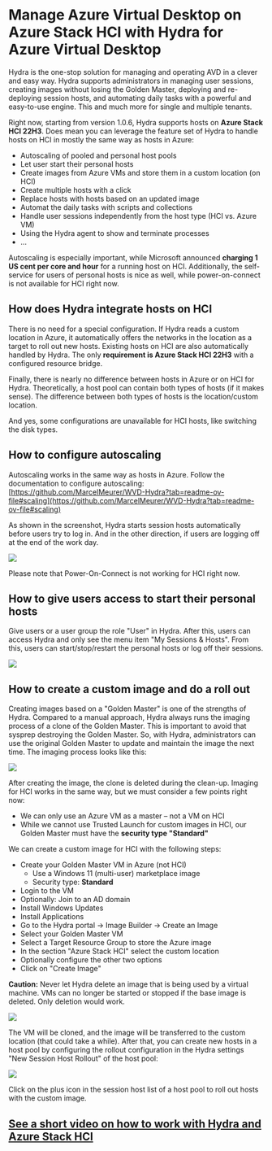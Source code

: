 # Manage Azure Virtual Desktop on Azure Stack HCI with Hydra for Azure Virtual Desktop

Hydra is the one-stop solution for managing and operating AVD in a clever and easy way. Hydra supports administrators in managing user sessions, creating images without losing the Golden Master, deploying and re-deploying session hosts, and automating daily tasks with a powerful and easy-to-use engine. This and much more for single and multiple tenants.

Right now, starting from version 1.0.6, Hydra supports hosts on **Azure Stack HCI 22H3**. Does mean you can leverage the feature set of Hydra to handle hosts on HCI in mostly the same way as hosts in Azure:
-	Autoscaling of pooled and personal host pools
-	Let user start their personal hosts
-	Create images from Azure VMs and store them in a custom location (on HCI)
-	Create multiple hosts with a click
-	Replace hosts with hosts based on an updated image
-	Automat the daily tasks with scripts and collections
-	Handle user sessions independently from the host type (HCI vs. Azure VM)
-	Using the Hydra agent to show and terminate processes
-	…

Autoscaling is especially important, while Microsoft announced **charging 1 US cent per core and hour** for a running host on HCI. Additionally, the self-service for users of personal hosts is nice as well, while power-on-connect is not available for HCI right now.

## How does Hydra integrate hosts on HCI
There is no need for a special configuration. If Hydra reads a custom location in Azure, it automatically offers the networks in the location as a target to roll out new hosts. Existing hosts on HCI are also automatically handled by Hydra. The only **requirement is Azure Stack HCI 22H3** with a configured resource bridge.

Finally, there is nearly no difference between hosts in Azure or on HCI for Hydra. Theoretically, a host pool can contain both types of hosts (if it makes sense). The difference between both types of hosts is the location/custom location.

And yes, some configurations are unavailable for HCI hosts, like switching the disk types.

## How to configure autoscaling
Autoscaling works in the same way as hosts in Azure. Follow the documentation to configure autoscaling: [https://github.com/MarcelMeurer/WVD-Hydra?tab=readme-ov-file#scaling](https://github.com/MarcelMeurer/WVD-Hydra?tab=readme-ov-file#scaling)

As shown in the screenshot, Hydra starts session hosts automatically before users try to log in. And in the other direction, if users are logging off at the end of the work day.
 
![](../media/HCI-Hydra-002.png)

Please note that Power-On-Connect is not working for HCI right now.

## How to give users access to start their personal hosts
Give users or a user group the role "User" in Hydra. After this, users can access Hydra and only see the menu item "My Sessions & Hosts". From this, users can start/stop/restart the personal hosts or log off their sessions. 

![](../media/HCI-Hydra-006.png)

## How to create a custom image and do a roll out
Creating images based on a "Golden Master" is one of the strengths of Hydra. Compared to a manual approach, Hydra always runs the imaging process of a clone of the Golden Master. This is important to avoid that sysprep destroying the Golden Master. So, with Hydra, administrators can use the original Golden Master to update and maintain the image the next time. The imaging process looks like this:

![](../media/HCI-Hydra-003.png)

After creating the image, the clone is deleted during the clean-up.
Imaging for HCI works in the same way, but we must consider a few points right now:
-	We can only use an Azure VM as a master – not a VM on HCI
-	While we cannot use Trusted Launch for custom images in HCI, our Golden Master must have the **security type "Standard"**

We can create a custom image for HCI with the following steps:
- Create your Golden Master VM in Azure (not HCI)
   - Use a Windows 11 (multi-user) marketplace image
   - Security type: **Standard**
-	Login to the VM
-	Optionally: Join to an AD domain
-	Install Windows Updates
-	Install Applications
-	Go to the Hydra portal -> Image Builder -> Create an Image
-	Select your Golden Master VM
-	Select a Target Resource Group to store the Azure image 
-	In the section "Azure Stack HCI" select the custom location
-	Optionally configure the other two options
-	Click on "Create Image"
 
**Caution:** Never let Hydra delete an image that is being used by a virtual machine. VMs can no longer be started or stopped if the base image is deleted. Only deletion would work.
 
![](../media/HCI-Hydra-004.png)

The VM will be cloned, and the image will be transferred to the custom location (that could take a while). After that, you can create new hosts in a host pool by configuring the rollout configuration in the Hydra settings "New Session Host Rollout" of the host pool:
 
![](../media/HCI-Hydra-005.png)

Click on the plus icon in the session host list of a host pool to roll out hosts with the custom image.



## [See a short video on how to work with Hydra and Azure Stack HCI](https://youtu.be/ji6_pLhJVCY)



 
 <link rel=canonical href="https://blog.itprocloud.de/AVD-Hydra-For-Azure-Stack-HCI-Deplyoment-Management"/>